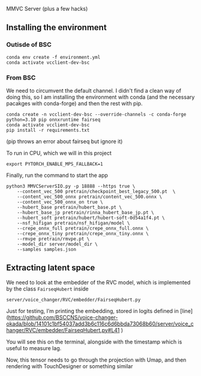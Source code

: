MMVC Server (plus a few hacks)

## Installing the environment

### Outisde of BSC

```
conda env create -f environment.yml
conda activate vcclient-dev-bsc
```

###  From BSC

We need to circumvent the default channel. I didn't find a clean way of doing this, so I am installing the environment with conda (and the necessary pacakges with conda-forge) and then the rest with pip. 

```
conda create -n vcclient-dev-bsc --override-channels -c conda-forge python=3.10 pip onnxruntime fairseq
conda activate vcclient-dev-bsc
pip install -r requirements.txt
```

(pip throws an error about fairseq but ignore it)

To run in CPU, which we will in this project

```
export PYTORCH_ENABLE_MPS_FALLBACK=1
```

Finally, run the command to start the app

```
python3 MMVCServerSIO.py -p 18888 --https true \
    --content_vec_500 pretrain/checkpoint_best_legacy_500.pt  \
    --content_vec_500_onnx pretrain/content_vec_500.onnx \
    --content_vec_500_onnx_on true \
    --hubert_base pretrain/hubert_base.pt \
    --hubert_base_jp pretrain/rinna_hubert_base_jp.pt \
    --hubert_soft pretrain/hubert/hubert-soft-0d54a1f4.pt \
    --nsf_hifigan pretrain/nsf_hifigan/model \
    --crepe_onnx_full pretrain/crepe_onnx_full.onnx \
    --crepe_onnx_tiny pretrain/crepe_onnx_tiny.onnx \
    --rmvpe pretrain/rmvpe.pt \
    --model_dir server/model_dir \
    --samples samples.json
```

## Extracting latent space

We need to look at the embedder of the RVC model, which is implemented by the class `FairseqHubert` inside

```
server/voice_changer/RVC/embedder/FairseqHubert.py
```

Just for testing, I’m printing the embedding, stored in logits defined in [line] 
(https://github.com/BSCCNS/voice-changer-okada/blob/14101c1bf54037add3b6c116c6d6bbda73068b60/server/voice_changer/RVC/embedder/FairseqHubert.py#L41
)

You will see this on the terminal, alongside with the timestamp which is useful to measure lag. 


Now, this tensor needs to go through the projection with Umap, and then rendering with TouchDesigner or something similar
